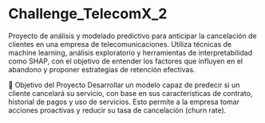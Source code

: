 # Challenge_TelecomX_2

Proyecto de análisis y modelado predictivo para anticipar la cancelación de clientes en una empresa de telecomunicaciones. Utiliza técnicas de machine learning, análisis exploratorio y herramientas de interpretabilidad como SHAP, con el objetivo de entender los factores que influyen en el abandono y proponer estrategias de retención efectivas.

🧠 Objetivo del Proyecto
Desarrollar un modelo capaz de predecir si un cliente cancelará su servicio, con base en sus características de contrato, historial de pagos y uso de servicios. Esto permite a la empresa tomar acciones proactivas y reducir su tasa de cancelación (churn rate).


